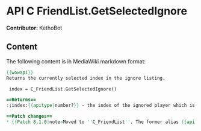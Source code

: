 # API C FriendList.GetSelectedIgnore

**Contributor:** KethoBot

## Content

The following content is in MediaWiki markdown format:

```mediawiki
{{wowapi}}
Returns the currently selected index in the ignore listing.

 index = C_FriendList.GetSelectedIgnore()

==Returns==
:;index:{{apitype|number?}} - the index of the ignored player which is currently selected on the friend list. Returns <code>nil</code> if you have nobody ignored.

==Patch changes==
* {{Patch 8.1.0|note=Moved to ''C_FriendList''. The former alias {{api|GetSelectedIgnore}} is deprecated and will be removed in the following expansion.}}
```